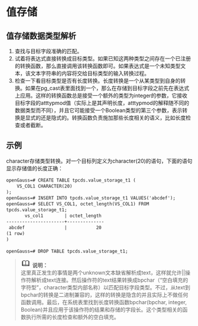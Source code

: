 # 值存储<a name="ZH-CN_TOPIC_0242370474"></a>

## 值存储数据类型解析<a name="zh-cn_topic_0237122010_zh-cn_topic_0059778056_s1bb7f384ffea43e49c3d1f7ee4035041"></a>

1.  查找与目标字段准确的匹配。
2.  试着将表达式直接转换成目标类型。如果已知这两种类型之间存在一个已注册的转换函数，那么直接调用该转换函数即可。如果表达式是一个未知类型文本，该文本字符串的内容将交给目标类型的输入转换过程。
3.  检查一下看目标类型是否有长度转换。长度转换是一个从某类型到自身的转换。如果在pg\_cast表里面找到一个，那么在存储到目标字段之前先在表达式上应用。这样的转换函数总是接受一个额外的类型为integer的参数，它接收目标字段的atttypmod值（实际上是其声明长度，atttypmod的解释随不同的数据类型而不同），并且它可能接受一个Boolean类型的第三个参数，表示转换是显式的还是隐式的。转换函数负责施加那些长度相关的语义，比如长度检查或者截断。

## 示例<a name="zh-cn_topic_0237122010_zh-cn_topic_0059778056_s97e6109e5c0a466d9e2b7bc41992b1f7"></a>

character存储类型转换。对一个目标列定义为character\(20\)的语句，下面的语句显示存储值的长度正确：

```
openGauss=# CREATE TABLE tpcds.value_storage_t1 (
    VS_COL1 CHARACTER(20)
);
openGauss=# INSERT INTO tpcds.value_storage_t1 VALUES('abcdef');
openGauss=# SELECT VS_COL1, octet_length(VS_COL1) FROM tpcds.value_storage_t1;
       vs_col1        | octet_length 
----------------------+--------------
 abcdef               |           20
(1 row)
)

openGauss=# DROP TABLE tpcds.value_storage_t1;
```

>![](public_sys-resources/icon-note.gif) **说明：**   
>这里真正发生的事情是两个unknown文本缺省解析成text，这样就允许||操作符解析成text连接。然后操作符的text结果转换成bpchar（“空白填充的字符型”，character类型内部名称）以匹配目标字段类型。不过，从text到bpchar的转换是二进制兼容的，这样的转换是隐含的并且实际上不做任何函数调用。最后，在系统表里找到长度转换函数bpchar\(bpchar, integer, Boolean\)并且应用于该操作符的结果和存储的字段长。这个类型相关的函数执行所需的长度检查和额外的空白填充。  

